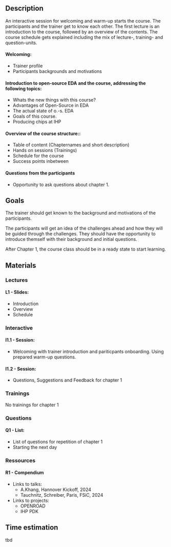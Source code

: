 ## Description
An interactive session for welcoming and warm-up starts the course. The participants and the trainer get to know each other. The first lecture is an introduction to the course, followed by an overview of the contents. The course schedule gets explained including the mix of lecture-, training- and question-units.

#### Welcoming:
* Trainer profile
* Participants backgrounds and motivations

#### Introduction to open-source EDA and the course, addressing the following topics:
* Whats the new things with this course?
* Advantages of Open-Source in EDA
* The actual state of o.-s. EDA
* Goals of this course.
* Producing chips at IHP 

#### Overview of the course structure::
* Table of content (Chapternames and short description)
* Hands on sessions (Trainings)
* Schedule for the course
* Success points inbetween

#### Questions from the participants
* Opportunity to ask questions about chapter 1.

## Goals
The trainer should get known to the background and motivations of the participants.

The participants will get an idea of the challenges ahead and how they will be guided through the challenges. They should have the opportunity to introduce themself with their background and initial questions. 

After Chapter 1, the course class should be in a ready state to start learning.

## Materials
### Lectures
#### L1 - Slides:
* Introduction
* Overview
* Schedule
### Interactive
#### I1.1 - Session:
* Welcoming with trainer introduction and pariticpants onboarding. Using prepared warm-up questions.
#### I1.2 - Session:
* Questions, Suggestions and Feedback for chapter 1
### Trainings
No trainings for chapter 1

### Questions
#### Q1 - List:
* List of questions for repetition of chapter 1
* Starting the next day

### Ressources
#### R1 - Compendium
* Links to talks:
    * A.Khang, Hannover Kickoff, 2024
    * Tauchnitz, Schreiber, Paris, FSiC, 2024 
* Links to projects:
    * OPENROAD
    * IHP PDK

## Time estimation
tbd
